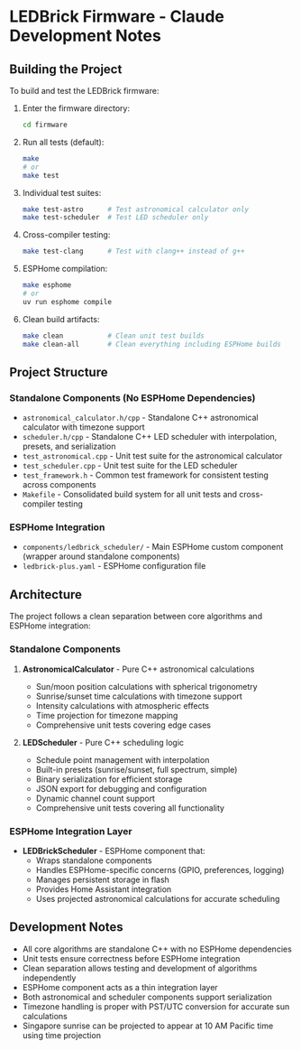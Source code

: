 # LEDBrick Firmware - Claude Development Notes

## Building the Project

To build and test the LEDBrick firmware:

1. Enter the firmware directory:
   ```bash
   cd firmware
   ```

2. Run all tests (default):
   ```bash
   make
   # or
   make test
   ```

3. Individual test suites:
   ```bash
   make test-astro      # Test astronomical calculator only
   make test-scheduler  # Test LED scheduler only
   ```

4. Cross-compiler testing:
   ```bash
   make test-clang      # Test with clang++ instead of g++
   ```

5. ESPHome compilation:
   ```bash
   make esphome
   # or
   uv run esphome compile
   ```

6. Clean build artifacts:
   ```bash
   make clean           # Clean unit test builds
   make clean-all       # Clean everything including ESPHome builds
   ```

## Project Structure

### Standalone Components (No ESPHome Dependencies)
- `astronomical_calculator.h/cpp` - Standalone C++ astronomical calculator with timezone support
- `scheduler.h/cpp` - Standalone C++ LED scheduler with interpolation, presets, and serialization
- `test_astronomical.cpp` - Unit test suite for the astronomical calculator  
- `test_scheduler.cpp` - Unit test suite for the LED scheduler
- `test_framework.h` - Common test framework for consistent testing across components
- `Makefile` - Consolidated build system for all unit tests and cross-compiler testing

### ESPHome Integration
- `components/ledbrick_scheduler/` - Main ESPHome custom component (wrapper around standalone components)
- `ledbrick-plus.yaml` - ESPHome configuration file

## Architecture

The project follows a clean separation between core algorithms and ESPHome integration:

### Standalone Components
1. **AstronomicalCalculator** - Pure C++ astronomical calculations
   - Sun/moon position calculations with spherical trigonometry
   - Sunrise/sunset time calculations with timezone support
   - Intensity calculations with atmospheric effects
   - Time projection for timezone mapping
   - Comprehensive unit tests covering edge cases

2. **LEDScheduler** - Pure C++ scheduling logic
   - Schedule point management with interpolation
   - Built-in presets (sunrise/sunset, full spectrum, simple)
   - Binary serialization for efficient storage
   - JSON export for debugging and configuration
   - Dynamic channel count support
   - Comprehensive unit tests covering all functionality

### ESPHome Integration Layer
- **LEDBrickScheduler** - ESPHome component that:
  - Wraps standalone components
  - Handles ESPHome-specific concerns (GPIO, preferences, logging)
  - Manages persistent storage in flash
  - Provides Home Assistant integration
  - Uses projected astronomical calculations for accurate scheduling

## Development Notes

- All core algorithms are standalone C++ with no ESPHome dependencies
- Unit tests ensure correctness before ESPHome integration
- Clean separation allows testing and development of algorithms independently
- ESPHome component acts as a thin integration layer
- Both astronomical and scheduler components support serialization
- Timezone handling is proper with PST/UTC conversion for accurate sun calculations
- Singapore sunrise can be projected to appear at 10 AM Pacific time using time projection
